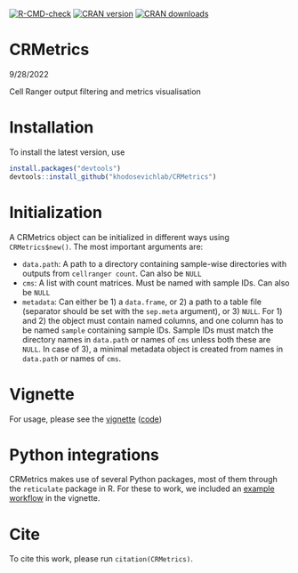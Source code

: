   <!-- badges: start -->
  [![R-CMD-check](https://github.com/khodosevichlab/CRMetrics/actions/workflows/R-CMD-check.yaml/badge.svg)](https://github.com/khodosevichlab/CRMetrics/actions/workflows/R-CMD-check.yaml)
  [![CRAN version](https://www.r-pkg.org/badges/version/CRMetrics)](https://cran.r-project.org/package=CRMetrics)
  [![CRAN downloads](http://cranlogs.r-pkg.org/badges/grand-total/CRMetrics)](https://cran.r-project.org/package=CRMetrics)
  <!-- badges: end -->

CRMetrics
================
9/28/2022

Cell Ranger output filtering and metrics visualisation

# Installation

To install the latest version, use

``` r
install.packages("devtools")
devtools::install_github("khodosevichlab/CRMetrics")
```

# Initialization

A CRMetrics object can be initialized in different ways using
`CRMetrics$new()`. The most important arguments are:

-   `data.path`: A path to a directory containing sample-wise
    directories with outputs from `cellranger count`. Can also be `NULL`
-   `cms`: A list with count matrices. Must be named with sample IDs.
    Can also be `NULL`
-   `metadata`: Can either be 1) a `data.frame`, or 2) a path to a table
    file (separator should be set with the `sep.meta` argument), or 3)
    `NULL`. For 1) and 2) the object must contain named columns, and one
    column has to be named `sample` containing sample IDs. Sample IDs
    must match the directory names in `data.path` or names of `cms`
    unless both these are `NULL`. In case of 3), a minimal metadata
    object is created from names in `data.path` or names of `cms`.

# Vignette

For usage, please see the
[vignette](https://github.com/khodosevichlab/CRMetrics/blob/main/vignettes/vignette.md)
([code](https://github.com/khodosevichlab/CRMetrics/blob/main/vignettes/vignette.Rmd))

# Python integrations

CRMetrics makes use of several Python packages, most of them through the
`reticulate` package in R. For these to work, we included an [example
workflow](https://github.com/khodosevichlab/CRMetrics/blob/main/vignettes/vignette.md#using-python-modules)
in the vignette.

# Cite

To cite this work, please run `citation(CRMetrics)`.
